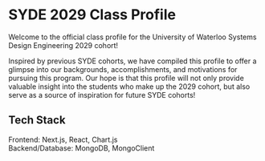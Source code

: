 # SYDE 2029 Class Profile

Welcome to the official class profile for the University of Waterloo Systems Design Engineering 2029 cohort!

Inspired by previous SYDE cohorts, we have compiled this profile to offer a glimpse into our backgrounds, accomplishments, and motivations for pursuing this program. Our hope is that this profile will not only provide valuable insight into the students who make up the 2029 cohort, but also serve as a source of inspiration for future SYDE cohorts!

## Tech Stack
Frontend: Next.js, React, Chart.js  
Backend/Database: MongoDB, MongoClient
